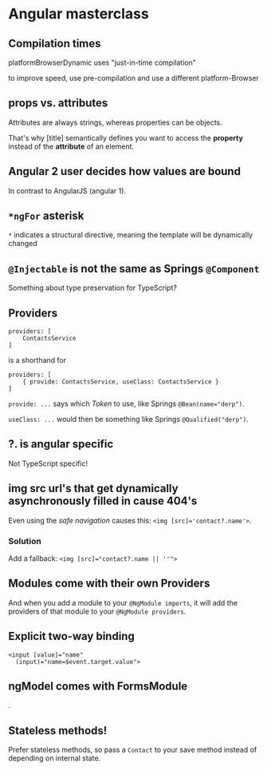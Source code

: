 # Angular masterclass

## Compilation times
platformBrowserDynamic uses "just-in-time compilation"

to improve speed, use pre-compilation and use a different platform-Browser

## props vs. attributes
Attributes are always strings, whereas properties can be objects.

That's why [title] semantically defines you want to access the **property** instead of the **attribute** of an element.

## Angular 2 user decides how values are bound
In contrast to AngularJS (angular 1).

## `*ngFor` asterisk
`*` indicates a structural directive, meaning the template will be dynamically changed

## `@Injectable` is not the same as Springs `@Component`
Something about type preservation for TypeScript?

## Providers
```
providers: [
    ContactsService
]
```
is a shorthand for
```
providers: [
    { provide: ContactsService, useClass: ContactsService }
]
```
`provide: ...` says which _Token_ to use, like Springs `@Bean(name="derp")`.

`useClass: ...` would then be something like Springs `@Qualified("derp")`.

## ?. is angular specific
Not TypeScript specific!

## img src url's that get dynamically asynchronously filled in cause 404's
Even using the _safe navigation_ causes this: `<img [src]='contact?.name'>`.

### Solution
Add a fallback: `<img [src]="contact?.name || ''">`

## Modules come with their own Providers
And when you add a module to your `@NgModule imports`, it will add the providers of that module to your `@NgModule providers`.

## Explicit two-way binding
```
<input [value]="name"
  (input)="name=$event.target.value">
```

## ngModel comes with FormsModule
.

## Stateless methods!
Prefer stateless methods, so pass a `Contact` to your save method instead of depending on internal state.
